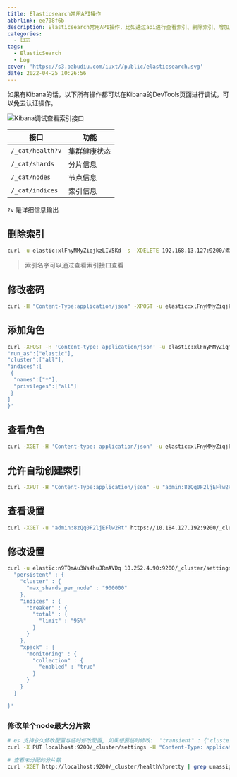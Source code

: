 ```yaml
---
title: Elasticsearch常用API操作
abbrlink: ee708f6b
description: Elasticsearch常用API操作，比如通过api进行查看索引、删除索引、增加用户、修改密码等。
categories:
  - 日志
tags:
  - ElasticSearch
  - Log
cover: 'https://s3.babudiu.com/iuxt//public/elasticsearch.svg'
date: 2022-04-25 10:26:56
---
```



如果有Kibana的话，以下所有操作都可以在Kibana的DevTools页面进行调试，可以免去认证操作。

![Kibana调试查看索引接口](https://s3.babudiu.com/iuxt//images/20220425224238.png)



| 接口           | 功能         |
| -------------- | ------------ |
| `/_cat/health?v` | 集群健康状态 |
| `/_cat/shards`   | 分片信息     |
| `/_cat/nodes`    | 节点信息     |
| `/_cat/indices`  | 索引信息     |

`?v` 是详细信息输出



## 删除索引

```bash
curl -u elastic:xlFnyMMyZiqjkzLIV5Kd -s -XDELETE 192.168.13.127:9200/索引名字
```

> 索引名字可以通过查看索引接口查看

## 修改密码

```bash
curl -H "Content-Type:application/json" -XPOST -u elastic:xlFnyMMyZiqjkzLIV5Kd 'http://127.0.0.1:9200/_xpack/security/user/elastic/_password' -d '{ "password" : "123456" }'
```

## 添加角色

```bash
curl -XPOST -H 'Content-type: application/json' -u elastic:xlFnyMMyZiqjkzLIV5Kd 'http://10.163.19.231:9600/_xpack/security/role/admin?pretty' -d '{
"run_as":["elastic"],
"cluster":["all"],
"indices":[
 {
  "names":["*"],
  "privileges":["all"]
 }
]
}'
```

## 查看角色

```bash
curl -XGET -H 'Content-type: application/json' -u elastic:xlFnyMMyZiqjkzLIV5Kd 'http://10.163.19.231:9600/_xpack/security/role/admin?pretty'
```

## 允许自动创建索引

```bash
curl -XPUT -H "Content-Type:application/json" -u "admin:8zQq0F2ljEFlw2Rt" https://10.184.127.192:9200/_cluster/settings -d '{"persistent":{"action.auto_create_index":"true"}}' -k
```

## 查看设置

```bash
curl -XGET -u "admin:8zQq0F2ljEFlw2Rt" https://10.184.127.192:9200/_cluster/settings -k
```

## 修改设置

```bash
curl -u elastic:n9TQmAu3Ws4huJRmAVDq 10.252.4.90:9200/_cluster/settings -X PUT -H "Content-Type: application/json" -d '{
  "persistent" : {
    "cluster" : {
      "max_shards_per_node" : "900000"
    },
    "indices" : {
      "breaker" : {
        "total" : {
          "limit" : "95%"
        }
      }
    },
    "xpack" : {
      "monitoring" : {
        "collection" : {
          "enabled" : "true"
        }
      }
    }
  }

}'
```
### 修改单个node最大分片数

```bash
# es 支持永久修改配置与临时修改配置, 如果想要临时修改:  "transient" : {"cluster" : {"max_shards_per_node" : "900000"}}
curl -X PUT localhost:9200/_cluster/settings -H "Content-Type: application/json" -d '{ "persistent": { "cluster.max_shards_per_node": "3000" } }'

# 查看未分配的分片数
curl -XGET http://localhost:9200/_cluster/health\?pretty | grep unassigned_shards
```

